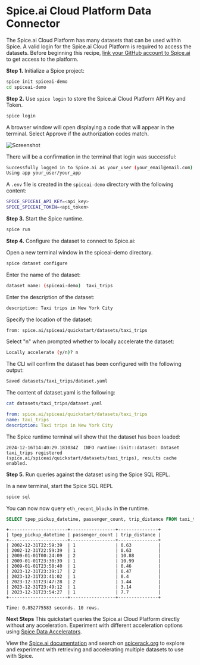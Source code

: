 # Spice.ai Cloud Platform Data Connector

The Spice.ai Cloud Platform has many datasets that can be used within Spice.  A valid login for the Spice.ai Cloud Platform is required to access the datasets.  Before beginning this recipe, [link your GitHub account to Spice.ai](https://spice.ai/login) to get access to the platform.

**Step 1.** Initialize a Spice project:

```bash
spice init spiceai-demo
cd spiceai-demo
```

**Step 2.** Use `spice login` to store the Spice.ai Cloud Platform API Key and Token.

```bash
spice login
```

A browser window will open displaying a code that will appear in the terminal.  Select Approve if the authorization codes match.

![Screenshot](./device_login.png)

There will be a confirmation in the terminal that login was successful:

```bash
Successfully logged in to Spice.ai as your_user (your_email@email.com)
Using app your_user/your_app
```

A `.env` file is created in the `spiceai-demo` directory with the following content:

```bash
SPICE_SPICEAI_API_KEY=<api_key>
SPICE_SPICEAI_TOKEN=<api_token>
```

**Step 3.** Start the Spice runtime.

```bash
spice run
```

**Step 4.** Configure the dataset to connect to Spice.ai:

Open a new terminal window in the spiceai-demo directory.

```bash
spice dataset configure
```

Enter the name of the dataset:

```bash
dataset name: (spiceai-demo)  taxi_trips
```

Enter the description of the dataset:

```bash
description: Taxi trips in New York City
```

Specify the location of the dataset:

```bash
from: spice.ai/spiceai/quickstart/datasets/taxi_trips
```

Select "n" when prompted whether to locally accelerate the dataset:

```bash
Locally accelerate (y/n)? n
```

The CLI will confirm the dataset has been configured with the following output:

```bash
Saved datasets/taxi_trips/dataset.yaml
```

The content of dataset.yaml is the following:

```bash
cat datasets/taxi_trips/dataset.yaml
```

```yaml
from: spice.ai/spiceai/quickstart/datasets/taxi_trips
name: taxi_trips
description: Taxi trips in New York City
```

The Spice runtime terminal will show that the dataset has been loaded:

```console
2024-12-16T14:40:29.181034Z  INFO runtime::init::dataset: Dataset taxi_trips registered (spice.ai/spiceai/quickstart/datasets/taxi_trips), results cache enabled.
```

**Step 5.** Run queries against the dataset using the Spice SQL REPL.

In a new terminal, start the Spice SQL REPL

```bash
spice sql
```

You can now now query `eth_recent_blocks` in the runtime.

```sql
SELECT tpep_pickup_datetime, passenger_count, trip_distance FROM taxi_trips ORDER BY tpep_pickup_datetime LIMIT 10;
```

```shell
+----------------------+-----------------+---------------+
| tpep_pickup_datetime | passenger_count | trip_distance |
+----------------------+-----------------+---------------+
| 2002-12-31T22:59:39  | 1               | 0.63          |
| 2002-12-31T22:59:39  | 1               | 0.63          |
| 2009-01-01T00:24:09  | 2               | 10.88         |
| 2009-01-01T23:30:39  | 1               | 10.99         |
| 2009-01-01T23:58:40  | 1               | 0.46          |
| 2023-12-31T23:39:17  | 2               | 0.47          |
| 2023-12-31T23:41:02  | 1               | 0.4           |
| 2023-12-31T23:47:28  | 2               | 1.44          |
| 2023-12-31T23:49:12  | 1               | 3.14          |
| 2023-12-31T23:54:27  | 1               | 7.7           |
+----------------------+-----------------+---------------+

Time: 0.852775583 seconds. 10 rows.
```

**Next Steps**
This quickstart queries the Spice.ai Cloud Platform directly without any acceleration.  Experiment with different acceleration options using [Spice Data Accelerators](https://docs.spiceai.org/data-accelerators).

View the [Spice.ai documentation](https://docs.spice.ai/building-blocks/datasets) and search on [spicerack.org](https://spicerack.org/) to explore and experiment with retrieving and accelerating multiple datasets to use with Spice.

